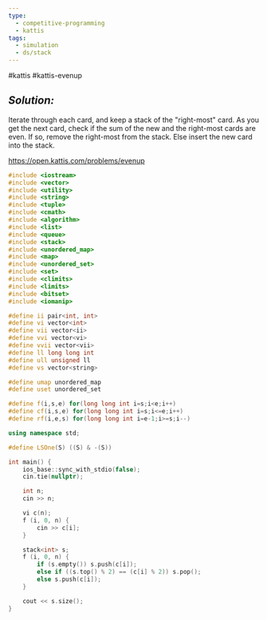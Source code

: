 ```yaml
---
type:
  - competitive-programming
  - kattis
tags:
  - simulation
  - ds/stack
---
```

#kattis #kattis-evenup

## _Solution:_
Iterate through each card, and keep a stack of the "right-most" card. As you get the next card, check if the sum of the new and the right-most cards are even. If so, remove the right-most from the stack. Else insert the new card into the stack.

https://open.kattis.com/problems/evenup
```cpp
#include <iostream>
#include <vector>
#include <utility>
#include <string>
#include <tuple>
#include <cmath>
#include <algorithm>
#include <list>
#include <queue>
#include <stack>
#include <unordered_map>
#include <map>
#include <unordered_set>
#include <set>
#include <climits>
#include <limits>
#include <bitset>
#include <iomanip>

#define ii pair<int, int>
#define vi vector<int>
#define vii vector<ii>
#define vvi vector<vi>
#define vvii vector<vii>
#define ll long long int
#define ull unsigned ll
#define vs vector<string>

#define umap unordered_map
#define uset unordered_set

#define f(i,s,e) for(long long int i=s;i<e;i++)
#define cf(i,s,e) for(long long int i=s;i<=e;i++)
#define rf(i,e,s) for(long long int i=e-1;i>=s;i--)

using namespace std;

#define LSOne(S) ((S) & -(S))

int main() {
    ios_base::sync_with_stdio(false);
    cin.tie(nullptr);

    int n;
    cin >> n;

    vi c(n);
    f (i, 0, n) {
        cin >> c[i];
    }

    stack<int> s;
    f (i, 0, n) {
        if (s.empty()) s.push(c[i]);
        else if ((s.top() % 2) == (c[i] % 2)) s.pop();
        else s.push(c[i]);
    }

    cout << s.size();
}
```